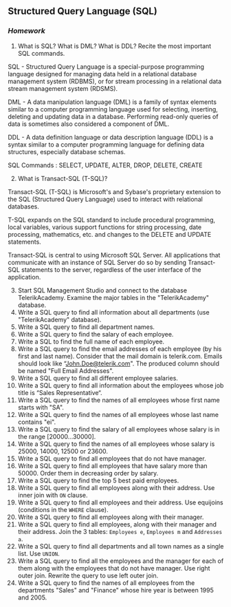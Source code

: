 ## Structured Query Language (SQL)
### _Homework_

1.	What is SQL? What is DML? What is DDL? Recite the most important SQL commands.  

SQL - Structured Query Language is a special-purpose programming language designed for managing data held in a relational database management system (RDBMS), or for stream processing in a relational data stream management system (RDSMS).

DML - A data manipulation language (DML) is a family of syntax elements similar to a computer programming language used for selecting, inserting, deleting and updating data in a database. Performing read-only queries of data is sometimes also considered a component of DML.

DDL - A data definition language or data description language (DDL) is a syntax similar to a computer programming language for defining data structures, especially database schemas.  

SQL Commands : SELECT, UPDATE, ALTER, DROP, DELETE, CREATE  

2.	What is Transact-SQL (T-SQL)?  

Transact-SQL (T-SQL) is Microsoft's and Sybase's proprietary extension to the SQL (Structured Query Language) used to interact with relational databases.

T-SQL expands on the SQL standard to include procedural programming, local variables, various support functions for string processing, date processing, mathematics, etc. and changes to the DELETE and UPDATE statements.

Transact-SQL is central to using Microsoft SQL Server. All applications that communicate with an instance of SQL Server do so by sending Transact-SQL statements to the server, regardless of the user interface of the application.

3.	Start SQL Management Studio and connect to the database TelerikAcademy. Examine the major tables in the "TelerikAcademy" database.
1.	Write a SQL query to find all information about all departments (use "TelerikAcademy" database).
1.	Write a SQL query to find all department names.
1.	Write a SQL query to find the salary of each employee.
1.	Write a SQL to find the full name of each employee.
1.	Write a SQL query to find the email addresses of each employee (by his first and last name). Consider that the mail domain is telerik.com. Emails should look like “John.Doe@telerik.com". The produced column should be named "Full Email Addresses".
1.	Write a SQL query to find all different employee salaries.
1.	Write a SQL query to find all information about the employees whose job title is “Sales Representative“.
1.	Write a SQL query to find the names of all employees whose first name starts with "SA".
1.	Write a SQL query to find the names of all employees whose last name contains "ei".
1.	Write a SQL query to find the salary of all employees whose salary is in the range [20000…30000].
1.	Write a SQL query to find the names of all employees whose salary is 25000, 14000, 12500 or 23600.
1.	Write a SQL query to find all employees that do not have manager.
1.	Write a SQL query to find all employees that have salary more than 50000. Order them in decreasing order by salary.
1.	Write a SQL query to find the top 5 best paid employees.
1.	Write a SQL query to find all employees along with their address. Use inner join with `ON` clause.
1.	Write a SQL query to find all employees and their address. Use equijoins (conditions in the `WHERE` clause).
1.	Write a SQL query to find all employees along with their manager.
1.	Write a SQL query to find all employees, along with their manager and their address. Join the 3 tables: `Employees e`, `Employees m` and `Addresses a`.
1.	Write a SQL query to find all departments and all town names as a single list. Use `UNION`.
1.	Write a SQL query to find all the employees and the manager for each of them along with the employees that do not have manager. Use right outer join. Rewrite the query to use left outer join.
1.	Write a SQL query to find the names of all employees from the departments "Sales" and "Finance" whose hire year is between 1995 and 2005.
